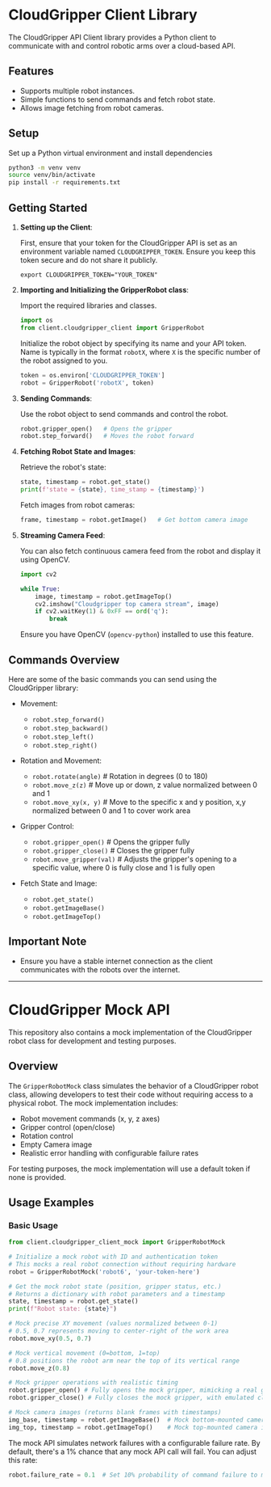 # CloudGripper Client Library

The CloudGripper API Client library provides a Python client to communicate with and control robotic arms over a cloud-based API. 

## Features

- Supports multiple robot instances.
- Simple functions to send commands and fetch robot state.
- Allows image fetching from robot cameras.

## Setup

Set up a Python virtual environment and install dependencies

```bash
python3 -m venv venv
source venv/bin/activate
pip install -r requirements.txt
```

## Getting Started

1. **Setting up the Client**:

   First, ensure that your token for the CloudGripper API is set as an environment variable named `CLOUDGRIPPER_TOKEN`. Ensure you keep this token secure and do not share it publicly.
   ```
   export CLOUDGRIPPER_TOKEN="YOUR_TOKEN"
   ```

2. **Importing and Initializing the GripperRobot class**:

   Import the required libraries and classes.

   ```python
   import os
   from client.cloudgripper_client import GripperRobot
   ```

   Initialize the robot object by specifying its name and your API token. Name is typically in the format `robotX`, where `X` is the specific number of the robot assigned to you.

   ```python
   token = os.environ['CLOUDGRIPPER_TOKEN']
   robot = GripperRobot('robotX', token)
   ```

3. **Sending Commands**:

   Use the robot object to send commands and control the robot.

   ```python
   robot.gripper_open()   # Opens the gripper
   robot.step_forward()   # Moves the robot forward
   ```

4. **Fetching Robot State and Images**:

   Retrieve the robot's state:

   ```python
   state, timestamp = robot.get_state()
   print(f'state = {state}, time_stamp = {timestamp}')
   ```

   Fetch images from robot cameras:

   ```python
   frame, timestamp = robot.getImage()   # Get bottom camera image
   ```

5. **Streaming Camera Feed**:

   You can also fetch continuous camera feed from the robot and display it using OpenCV.

   ```python
   import cv2

   while True:
       image, timestamp = robot.getImageTop()
       cv2.imshow("Cloudgripper top camera stream", image)
       if cv2.waitKey(1) & 0xFF == ord('q'):
           break
   ```

   Ensure you have OpenCV (`opencv-python`) installed to use this feature.

## Commands Overview

Here are some of the basic commands you can send using the CloudGripper library:

- Movement:
  - `robot.step_forward()`
  - `robot.step_backward()`
  - `robot.step_left()`
  - `robot.step_right()`
  
- Rotation and Movement:
  - `robot.rotate(angle)`   # Rotation in degrees (0 to 180)
  - `robot.move_z(z)`       # Move up or down, z value normalized between 0 and 1
  - `robot.move_xy(x, y)`   # Move to the specific x and y position, x,y normalized between 0 and 1 to cover work area

- Gripper Control:
  - `robot.gripper_open()`   # Opens the gripper fully
  - `robot.gripper_close()`  # Closes the gripper fully
  - `robot.move_gripper(val)` # Adjusts the gripper's opening to a specific value, where 0 is fully close and 1 is fully open

- Fetch State and Image:
  - `robot.get_state()`
  - `robot.getImageBase()`
  - `robot.getImageTop()`

## Important Note

- Ensure you have a stable internet connection as the client communicates with the robots over the internet.

---

# CloudGripper Mock API

This repository also contains a mock implementation of the CloudGripper robot class for development and testing purposes.

## Overview

The `GripperRobotMock` class simulates the behavior of a CloudGripper robot class, allowing developers to test their code without requiring access to a physical robot. The mock implementation includes:

- Robot movement commands (x, y, z axes)
- Gripper control (open/close)
- Rotation control
- Empty Camera image
- Realistic error handling with configurable failure rates

For testing purposes, the mock implementation will use a default token if none is provided.

## Usage Examples

### Basic Usage

```python
from client.cloudgripper_client_mock import GripperRobotMock

# Initialize a mock robot with ID and authentication token
# This mocks a real robot connection without requiring hardware
robot = GripperRobotMock('robot6', 'your-token-here')

# Get the mock robot state (position, gripper status, etc.)
# Returns a dictionary with robot parameters and a timestamp
state, timestamp = robot.get_state()
print(f"Robot state: {state}")

# Mock precise XY movement (values normalized between 0-1)
# 0.5, 0.7 represents moving to center-right of the work area
robot.move_xy(0.5, 0.7)

# Mock vertical movement (0=bottom, 1=top)
# 0.8 positions the robot arm near the top of its vertical range
robot.move_z(0.8)

# Mock gripper operations with realistic timing
robot.gripper_open() # Fully opens the mock gripper, mimicking a real gripper's timing
robot.gripper_close() # Fully closes the mock gripper, with emulated closing force

# Mock camera images (returns blank frames with timestamps)
img_base, timestamp = robot.getImageBase()  # Mock bottom-mounted camera image
img_top, timestamp = robot.getImageTop()    # Mock top-mounted camera image
```

The mock API simulates network failures with a configurable failure rate. By default, there's a 1% chance that any mock API call will fail. You can adjust this rate:

```python
robot.failure_rate = 0.1  # Set 10% probability of command failure to mock network issues